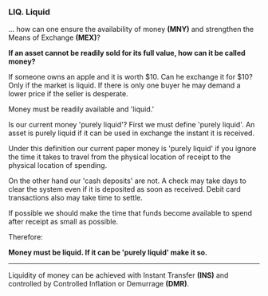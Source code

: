 
### LIQ. Liquid

... how can one ensure the availability of money **(MNY)** and strengthen the Means of Exchange **(MEX)**?


**If an asset cannot be readily sold for its full value, how can it be called money?**

If someone owns an apple and it is worth $10.  Can he exchange it for $10?  Only if the market is liquid. If there is only one buyer he may demand a lower price if the seller is desperate.

Money must be readily available and 'liquid.'

Is our current money 'purely liquid'?  First we must define 'purely liquid'.  An asset is purely liquid if it can be used in exchange the instant it is received.

Under this definition our current paper money is 'purely liquid' if you ignore the time it takes to travel from the physical location of receipt to the physical location of spending.

On the other hand our 'cash deposits' are not.  A check may take days to clear the system even if it is deposited as soon as received.  Debit card transactions also may take time to settle.

If possible we should make the time that funds become available to spend after receipt as small as possible.


Therefore:

**Money must be liquid.  If it can be 'purely liquid' make it so.**

----------

Liquidity of money can be achieved with Instant Transfer **(INS)** and controlled by Controlled Inflation or Demurrage **(DMR)**.

